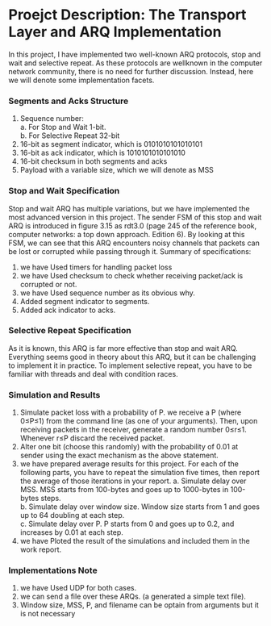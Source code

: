 # Proejct Description: The Transport Layer and ARQ Implementation


In this project, I have implemented two well-known ARQ protocols, stop and wait and selective repeat. As these protocols are wellknown in the computer network community, there is no need for further discussion. Instead, here we will denote some implementation facets.

### Segments and Acks Structure
1.	Sequence number:  
  a.	For Stop and Wait 1-bit.  
  b.	For Selective Repeat 32-bit  
2.	16-bit as segment indicator, which is 0101010101010101
3.	16-bit as ack indicator, which is 1010101010101010
4.	16-bit checksum in both segments and acks
5.	Payload with a variable size, which we will denote as MSS


### Stop and Wait Specification
Stop and wait ARQ has multiple variations, but we have implemented the most advanced version in this project. The sender FSM of this stop and wait ARQ is introduced in figure 3.15 as rdt3.0 (page 245 of the reference book, computer networks: a top down approach. Edition 6). By looking at this FSM, we can see that this ARQ encounters noisy channels that packets can be lost or corrupted while passing through it.
Summary of specifications:
1. we have Used timers for handling packet loss
2. we have Used checksum to check whether receiving packet/ack is corrupted or not.
3. we have Used sequence number as its obvious why.
4. Added segment indicator to segments.
5. Added ack indicator to acks.


### Selective Repeat Specification
As it is known, this ARQ is far more effective than stop and wait ARQ. Everything seems good in theory about this ARQ, but it can be challenging to implement it in practice. To implement selective repeat, you have to be familiar with threads and deal with condition races.

### Simulation and Results
1. Simulate packet loss with a probability of P. we receive a P (where 0≤P≤1) from the command line (as one of your arguments). Then, upon receiving packets in the receiver, generate a random number 0≤r≤1. Whenever r≤P discard the received packet.
2. Alter one bit (choose this randomly) with the probability of 0.01 at sender using the exact mechanism as the above statement.
3. we have prepared average results for this project. For each of the following parts, you have to repeat the simulation five times, then report the average of those iterations in your report.
  a. Simulate delay over MSS. MSS starts from 100-bytes and goes up to 1000-bytes in 100-bytes steps.  
  b. Simulate delay over window size. Window size starts from 1 and goes up to 64 doubling at each step.  
  c. Simulate delay over P. P starts from 0 and goes up to 0.2, and increases by 0.01 at each step.  
7. we have Ploted the result of the simulations and included them in the work report.


### Implementations Note
1. we have Used UDP for both cases.
2. we can send a file over these ARQs. (a generated a simple text file).
3. Window size, MSS, P, and filename can be optain from arguments but it is not necessary
